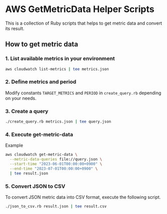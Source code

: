 # AWS GetMetricData Helper Scripts

This is a collection of Ruby scripts that helps to get metric data and convert its result.

## How to get metric data

### 1. List available metrics in your environment

```bash
aws cloudwatch list-metrics | tee metrics.json
```

### 2. Define metrics and period

Modify constants `TARGET_METRICS` and `PERIOD` in `create_query.rb` depending on your needs.

### 3. Create a query

```bash
./create_query.rb metrics.json | tee query.json
```

### 4. Execute get-metric-data

Example

```bash
aws cloudwatch get-metric-data \
  --metric-data-queries file://query.json \
  --start-time "2023-06-01T00:00:00+0900" \
  --end-time "2023-07-01T00:00:00+0900" \
  | tee result.json
```

### 5. Convert JSON to CSV

To convert JSON metric data into CSV format, execute the following script.

```bash
./json_to_csv.rb result.json | tee result.csv
```
